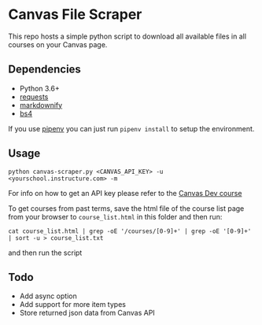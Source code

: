 # Canvas File Scraper

This repo hosts a simple python script to download all available files in all courses on your Canvas page.

## Dependencies
 - Python 3.6+
 - [requests](https://pypi.org/project/requests/)
 - [markdownify](https://github.com/matthewwithanm/python-markdownify)
 - [bs4](https://pypi.org/project/bs4/)

If you use [pipenv](https://github.com/pypa/pipenv) you can just run `pipenv install` to setup the environment.

## Usage
```shell
python canvas-scraper.py <CANVAS_API_KEY> -u <yourschool.instructure.com> -m
```

For info on how to get an API key please refer to the [Canvas Dev course](https://canvas.instructure.com/courses/785215/pages/getting-started-with-the-api)

To get courses from past terms, save the html file of the course list page from your browser to `course_list.html` in this folder and then run:

`cat course_list.html | grep -oE '/courses/[0-9]+' | grep -oE '[0-9]+' | sort -u > course_list.txt`

and then run the script

## Todo
 - Add async option
 - Add support for more item types
 - Store returned json data from Canvas API

